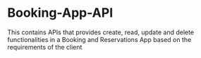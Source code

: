 # Booking-App-API
This contains APIs that provides create, read, update and delete functionalities in a Booking and Reservations App based on the requirements of the client
